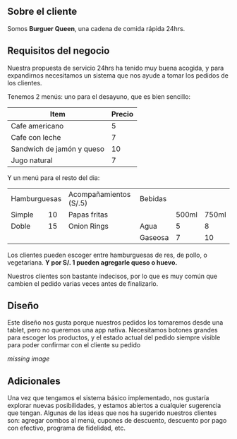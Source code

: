 ## Sobre el cliente
Somos **Burguer Queen**, una cadena de comida rápida 24hrs.

## Requisitos del negocio
Nuestra propuesta de servicio 24hrs ha tenido muy buena acogida, y para
expandirnos necesitamos un sistema que nos ayude a tomar los pedidos de los
clientes.

Tenemos 2 menús: uno para el desayuno, que es bien sencillo:

 | Item                      |Precio|
 |---------------------------|------|
 | Cafe americano            |    5 |
 | Cafe con leche            |    7 |
 | Sandwich de jamón y queso |   10 |
 | Jugo natural              |    7 |

Y un menú para el resto del dia:

<table>
  <tbody>
    <tr>
      <td colspan="2" rowspan="1">Hamburguesas</td>
      <td>Acompañamientos (S/.5)</td>
      <td colspan="3" rowspan="1">Bebidas</td>
    </tr>
    <tr>
      <td>Simple</td>
      <td>10</td>
      <td>Papas fritas</td>
      <td></td>
      <td>500ml</td>
      <td>750ml</td>
    </tr>
    <tr>
      <td>Doble</td>
      <td>15</td>
      <td>Onion Rings</td>
      <td>Agua</td>
      <td>5</td>
      <td>8</td>
    </tr>
    <tr>
      <td></td>
      <td></td>
      <td></td>
      <td>Gaseosa</td>
      <td>7</td>
      <td>10</td>
    </tr>
  </tbody>
</table>

Los clientes pueden escoger entre hamburguesas de res, de pollo, o
vegetariana. **Y por S/. 1 pueden agregarle queso o huevo.**

Nuestros clientes son bastante indecisos, por lo que es muy común que cambien el
pedido varias veces antes de finalizarlo.

## Diseño
Este diseño nos gusta porque nuestros pedidos los tomaremos desde una tablet,
pero no queremos una app nativa. Necesitamos botones grandes para escoger los
productos, y el estado actual del pedido siempre visible para poder confirmar
con el cliente su pedido

*missing image*

## Adicionales
Una vez que tengamos el sistema básico implementado, nos gustaría explorar
nuevas posibilidades, y estamos abiertos a cualquier sugerencia que
tengan. Algunas de las ideas que nos ha sugerido nuestros clientes son: agregar
combos al menú, cupones de descuento, descuento por pago con efectivo, programa
de fidelidad, etc.
